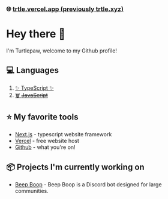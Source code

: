 ### 🌐 [trtle.vercel.app (previously trtle.xyz)](https://trtle.vercel.app)
# Hey there 👋
I'm Turtlepaw, welcome to my Github profile!

## 💻 Languages

1. [✨ TypeScript ✨](https://typescriptlang.org)
2. [🗑️ ~~JavaScript~~](https://javascript.com)

## ⭐ My favorite tools

- [Next.js](https://nextjs.org/) - typescript website framework
- [Vercel](https://vercel.com/) - free website host
- [Github](https://github.com/) - what you're on!

## 📦 Projects I'm currently working on

- [Beep Boop](https://bop.trtle.xyz/) - Beep Boop is a Discord bot designed for large communities.
